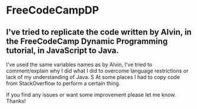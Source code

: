 # FreeCodeCampDP

## I've tried to replicate the code written by Alvin, in the FreeCodeCamp Dynamic Programming tutorial, in JavaScript to Java. 

I've used the same variables names as by Alvin, I've tried to comment/explain why I did what I did to overcome language restrictions or lack of my understanding of Java. S
At some places I had to copy code from StackOverflow to perform a certain thing.

If you find any issues or want some improvement please let me know. Thanks!
